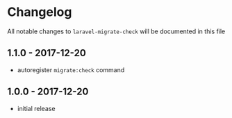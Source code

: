 # Changelog

All notable changes to `laravel-migrate-check` will be documented in this file

## 1.1.0 - 2017-12-20

- autoregister `migrate:check` command

## 1.0.0 - 2017-12-20

- initial release
